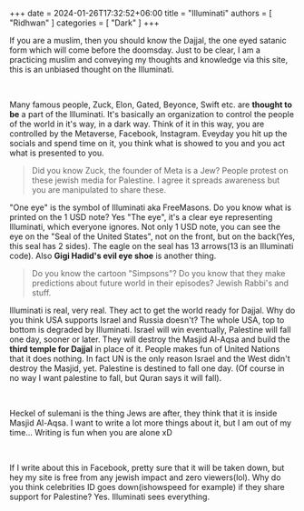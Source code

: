 +++ 
date = 2024-01-26T17:32:52+06:00
title = "Illuminati"
authors = [ "Ridhwan" ]
categories = [ "Dark" ]
+++

If you are a muslim, then you should know the Dajjal, the one eyed satanic form which will come before the doomsday. Just to be clear, I am a practicing muslim and conveying my thoughts and knowledge via this site, this is an unbiased thought on the Illuminati.

<br>

Many famous people, Zuck, Elon, Gated, Beyonce, Swift etc. are **thought to be** a part of the Illuminati. It's basically an organization to control the people of the world in it's way, in a dark way. Think of it in this way, you are controlled by the Metaverse, Facebook, Instagram. Eveyday you hit up the socials and spend time on it, you think what is showed to you and you act what is presented to you.

>Did you know Zuck, the founder of Meta is a Jew? People protest on these jewish media for Palestine. I agree it spreads awareness but you are manipulated to share these.

"One eye" is the symbol of Illuminati aka FreeMasons. Do you know what is printed on the 1 USD note? Yes "The eye", it's a clear eye representing Illuminati, which everyone ignores. Not only 1 USD note, you can see the eye on the "Seal of the United States", not on the front, but on the back(Yes, this seal has 2 sides). The eagle on the seal has 13 arrows(13 is an Illuminati code). Also **Gigi Hadid's evil eye shoe** is another thing.

>Do you know the cartoon "Simpsons"? Do you know that they make predictions about future world in their episodes? Jewish Rabbi's and stuff.

Illuminati is real, very real. They act to get the world ready for Dajjal. Why do you think USA supports Israel and Russia doesn't?
The whole USA, top to bottom is degraded by Illuminati. Israel will win eventually, Palestine will fall one day, sooner or later. They will destroy the Masjid Al-Aqsa and build the **third temple for Dajjal** in place of it. People makes fun of United Nations that it does nothing. In fact UN is the only reason Israel and the West didn't destroy the Masjid, yet. Palestine is destined to fall one day. (Of course in no way I want palestine to fall, but Quran says it will fall).

<br>

Heckel of sulemani is the thing Jews are after, they think that it is inside Masjid Al-Aqsa. I want to write a lot more things about it, but I am out of my time... Writing is fun when you are alone xD

<br>

If I write about this in Facebook, pretty sure that it will be taken down, but hey my site is free from any jewish impact and zero viewers(lol). Why do you think celebrities ID goes down(ishowspeed for example) if they share support for Palestine? Yes. Illuminati sees everything.



